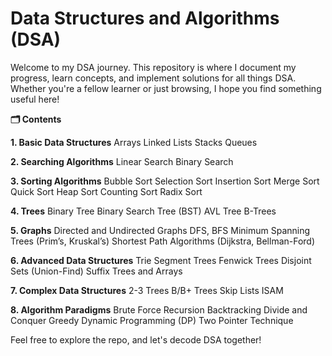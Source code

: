# Data Structures and Algorithms (DSA)
Welcome to my DSA journey. This repository is where I document my progress, learn concepts, and implement solutions for all things DSA. Whether you're a fellow learner or just browsing, I hope you find something useful here!

**🗂️ Contents**

**1. Basic Data Structures**
Arrays
Linked Lists
Stacks
Queues

**2. Searching Algorithms**
Linear Search
Binary Search

**3. Sorting Algorithms**
Bubble Sort
Selection Sort
Insertion Sort
Merge Sort
Quick Sort
Heap Sort
Counting Sort
Radix Sort

**4. Trees**
Binary Tree
Binary Search Tree (BST)
AVL Tree
B-Trees

**5. Graphs**
Directed and Undirected Graphs
DFS, BFS
Minimum Spanning Trees (Prim’s, Kruskal’s)
Shortest Path Algorithms (Dijkstra, Bellman-Ford)

**6. Advanced Data Structures**
Trie 
Segment Trees 
Fenwick Trees
Disjoint Sets (Union-Find)
Suffix Trees and Arrays

**7. Complex Data Structures**
2-3 Trees
B/B+ Trees
Skip Lists
ISAM

**8. Algorithm Paradigms**
Brute Force
Recursion
Backtracking
Divide and Conquer
Greedy
Dynamic Programming (DP)
Two Pointer Technique

Feel free to explore the repo, and let's decode DSA together!
